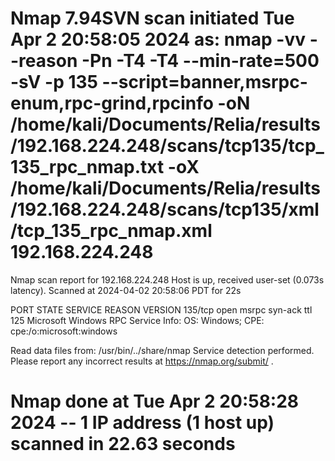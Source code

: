 # Nmap 7.94SVN scan initiated Tue Apr  2 20:58:05 2024 as: nmap -vv --reason -Pn -T4 -T4 --min-rate=500 -sV -p 135 --script=banner,msrpc-enum,rpc-grind,rpcinfo -oN /home/kali/Documents/Relia/results/192.168.224.248/scans/tcp135/tcp_135_rpc_nmap.txt -oX /home/kali/Documents/Relia/results/192.168.224.248/scans/tcp135/xml/tcp_135_rpc_nmap.xml 192.168.224.248
Nmap scan report for 192.168.224.248
Host is up, received user-set (0.073s latency).
Scanned at 2024-04-02 20:58:06 PDT for 22s

PORT    STATE SERVICE REASON          VERSION
135/tcp open  msrpc   syn-ack ttl 125 Microsoft Windows RPC
Service Info: OS: Windows; CPE: cpe:/o:microsoft:windows

Read data files from: /usr/bin/../share/nmap
Service detection performed. Please report any incorrect results at https://nmap.org/submit/ .
# Nmap done at Tue Apr  2 20:58:28 2024 -- 1 IP address (1 host up) scanned in 22.63 seconds
